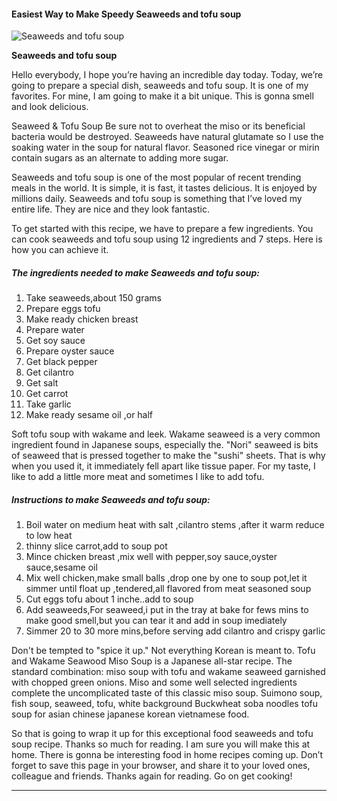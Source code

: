             

#### Easiest Way to Make Speedy Seaweeds and tofu soup

![Seaweeds and tofu soup](https://img-global.cpcdn.com/recipes/6441404052013056/751x532cq70/seaweeds-and-tofu-soup-recipe-main-photo.jpg)

**Seaweeds and tofu soup**

Hello everybody, I hope you’re having an incredible day today. Today, we’re going to prepare a special dish, seaweeds and tofu soup. It is one of my favorites. For mine, I am going to make it a bit unique. This is gonna smell and look delicious.

Seaweed & Tofu Soup Be sure not to overheat the miso or its beneficial bacteria would be destroyed. Seaweeds have natural glutamate so I use the soaking water in the soup for natural flavor. Seasoned rice vinegar or mirin contain sugars as an alternate to adding more sugar.

Seaweeds and tofu soup is one of the most popular of recent trending meals in the world. It is simple, it is fast, it tastes delicious. It is enjoyed by millions daily. Seaweeds and tofu soup is something that I’ve loved my entire life. They are nice and they look fantastic.

To get started with this recipe, we have to prepare a few ingredients. You can cook seaweeds and tofu soup using 12 ingredients and 7 steps. Here is how you can achieve it.

##### The ingredients needed to make Seaweeds and tofu soup:

1.  Take seaweeds,about 150 grams
2.  Prepare eggs tofu
3.  Make ready chicken breast
4.  Prepare water
5.  Get soy sauce
6.  Prepare oyster sauce
7.  Get black pepper
8.  Get cilantro
9.  Get salt
10.  Get carrot
11.  Take garlic
12.  Make ready sesame oil ,or half

Soft tofu soup with wakame and leek. Wakame seaweed is a very common ingredient found in Japanese soups, especially the. "Nori" seaweed is bits of seaweed that is pressed together to make the "sushi" sheets. That is why when you used it, it immediately fell apart like tissue paper. For my taste, I like to add a little more meat and sometimes I like to add tofu.

##### Instructions to make Seaweeds and tofu soup:

1.  Boil water on medium heat with salt ,cilantro stems ,after it warm reduce to low heat
2.  thinny slice carrot,add to soup pot
3.  Mince chicken breast ,mix well with pepper,soy sauce,oyster sauce,sesame oil
4.  Mix well chicken,make small balls ,drop one by one to soup pot,let it simmer until float up ,tendered,all flavored from meat seasoned soup
5.  Cut eggs tofu about 1 inche..add to soup
6.  Add seaweeds,For seaweed,i put in the tray at bake for fews mins to make good smell,but you can tear it and add in soup imediately
7.  Simmer 20 to 30 more mins,before serving add cilantro and crispy garlic

Don't be tempted to "spice it up." Not everything Korean is meant to. Tofu and Wakame Seawood Miso Soup is a Japanese all-star recipe. The standard combination: miso soup with tofu and wakame seaweed garnished with chopped green onions. Miso and some well selected ingredients complete the uncomplicated taste of this classic miso soup. Suimono soup, fish soup, seaweed, tofu, white background Buckwheat soba noodles tofu soup for asian chinese japanese korean vietnamese food.

So that is going to wrap it up for this exceptional food seaweeds and tofu soup recipe. Thanks so much for reading. I am sure you will make this at home. There is gonna be interesting food in home recipes coming up. Don’t forget to save this page in your browser, and share it to your loved ones, colleague and friends. Thanks again for reading. Go on get cooking!

* * *